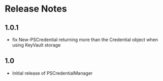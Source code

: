 # Release Notes

## 1.0.1

- fix New-PSCredential returning more than the Credential object when using KeyVault storage

## 1.0

- Initial release of PSCredentialManager
